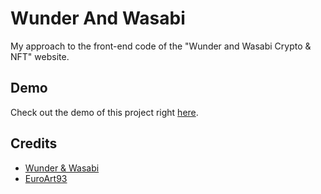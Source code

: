 # Wunder And Wasabi
My approach to the front-end code of the "Wunder and Wasabi Crypto & NFT" website.

## Demo
Check out the demo of this project right [here](https://vanjazeli.github.io/wunder-and-wasabi). 

## Credits
 - [Wunder & Wasabi](https://wunderwasabi.io/)
 - [EuroArt93](https://www.euroart93.hr/)
